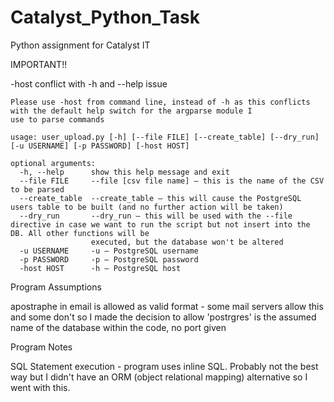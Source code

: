 # Catalyst_Python_Task
Python assignment for Catalyst IT

IMPORTANT!!

-host conflict with -h and --help issue

    Please use -host from command line, instead of -h as this conflicts with the default help switch for the argparse module I
    use to parse commands

    usage: user_upload.py [-h] [--file FILE] [--create_table] [--dry_run] [-u USERNAME] [-p PASSWORD] [-host HOST]

    optional arguments:
      -h, --help      show this help message and exit
      --file FILE     --file [csv file name] – this is the name of the CSV to be parsed
      --create_table  --create_table – this will cause the PostgreSQL users table to be built (and no further action will be taken)
      --dry_run       --dry_run – this will be used with the --file directive in case we want to run the script but not insert into the DB. All other functions will be  
                      executed, but the database won't be altered
      -u USERNAME     -u – PostgreSQL username
      -p PASSWORD     -p – PostgreSQL password
      -host HOST      -h – PostgreSQL host


Program Assumptions

apostraphe in email is allowed as valid format - some mail servers allow this and some don't so I made the decision to allow
'postrgres' is the assumed name of the database within the code, no port given

Program Notes

SQL Statement execution - program uses inline SQL. Probably not the best way but I didn't have an ORM (object relational mapping)
alternative so I went with this.

